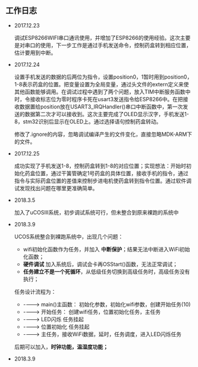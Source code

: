 ## 工作日志

- 2017.12.23

  调试ESP8266WIFI串口通讯使用，并增加了ESP8266的使用经验。这次主要是对串口的使用，下一步工作是通过手机发送命令，控制药盒转到相应位置，估计要用到中断。

- 2017.12.24

  设置手机发送的数据的后两位为指令，设置position0，1暂时用到position0，1-8表示药盒的位置。把变量设置为全局变量，通过头文件的extern定义来使其他函数能够调用。在调试过程中遇到了两个问题，放入TIM中断服务函数中时，令接收标志位为零时程序卡死在usart3发送指令给ESP8266中。在把接收数据置给position放在USART3_IRQHandler()串口中断函数中，第一次发送的数据第二次才可以接收到。这次主要完成了OLED显示汉字，手机发送1-8，stm32识别后显示在OLED上。通过选择语句控制药盒转动。

  修改了.ignore的内容，忽略调试编译产生的文件变化，直接忽略MDK-ARM下的文件。

- 2017.12.25

  成功实现了手机发送1-8，控制药盒转到1-8的对应位置；实现想法：开始时初始化药盒位置，通过干簧管确定1号药盒的具体位置，接收手机的指令，通过指令与实际药盒位置的差值来控制步进电机使药盒转到指令位置。通过软件调试发现找出问题在哪里更准确简单。

- 2018.3.5

  加入了uCOSIII系统，初步调试系统可行，但未整合到原来裸跑的系统中

- 2018.3.9

  UCOS系统整合到裸跑系统中，出现几个问题：
  - wifi初始化函数作为任务，并加入 **中断保护**；结果无法中断进入WiFi初始化函数；
  - **硬件调试** 加入系统后，调试会卡再OSStart()函数，无法正常调试；
  - **任务建立不是一个死循环**，从低级任务切换到高级任务时，高级任务没有执行；

  任务设计流程为：
  - ----> main()主函数： 初始化参数，初始化wifi参数，创建开始任务(10)
  - ----> 开始任务： 创建wifi任务，位置初始化任务，主任务
  - ----> LED闪烁    任务挂起
  - ----> 位置初始化  任务挂起
  - ----> 主任务，接收WiFi数据，延时，任务调度，进入LED闪烁任务

  后期可以加入，**时钟功能，温湿度功能；**

- 2018.3.9

